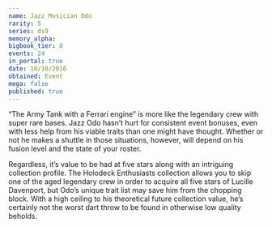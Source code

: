 ```yaml
---
name: Jazz Musician Odo
rarity: 5
series: ds9
memory_alpha:
bigbook_tier: 8
events: 24
in_portal: true
date: 10/10/2016
obtained: Event
mega: false
published: true
---
```


“The Army Tank with a Ferrari engine” is more like the legendary crew with super rare bases. Jazz Odo hasn’t hurt for consistent event bonuses, even with less help from his viable traits than one might have thought. Whether or not he makes a shuttle in those situations, however, will depend on his fusion level and the state of your roster.

Regardless, it’s value to be had at five stars along with an intriguing collection profile. The Holodeck Enthusiasts collection allows you to skip one of the aged legendary crew in order to acquire all five stars of Lucille Davenport, but Odo’s unique trait list may save him from the chopping block. With a high ceiling to his theoretical future collection value, he’s certainly not the worst dart throw to be found in otherwise low quality beholds.
